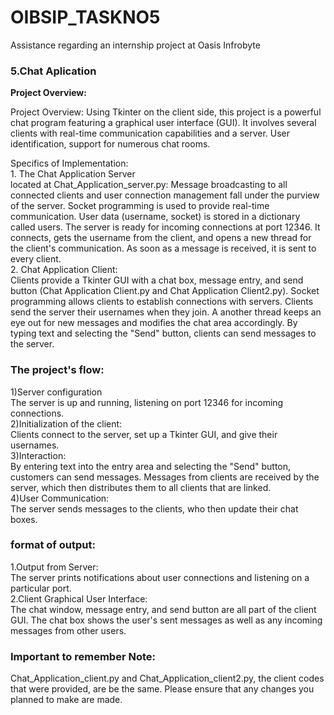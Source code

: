# OIBSIP_TASKNO5
Assistance regarding an internship project at Oasis Infrobyte
<h3>5.Chat Aplication</h3>
<b>Project Overview:<br></b>
<p>Project Overview: Using Tkinter on the client side, this project is a powerful chat program featuring a graphical user interface (GUI). It involves several clients with real-time communication capabilities and a server. User identification, support for numerous chat rooms.
</p>
<p>Specifics of Implementation:<br>
1. The Chat Application Server<br> located at Chat_Application_server.py:
Message broadcasting to all connected clients and user connection management fall under the purview of the server.
Socket programming is used to provide real-time communication.
User data (username, socket) is stored in a dictionary called users.
The server is ready for incoming connections at port 12346.
It connects, gets the username from the client, and opens a new thread for the client's communication.
As soon as a message is received, it is sent to every client.<br>
2. Chat Application Client:<br>
 Clients provide a Tkinter GUI with a chat box, message entry, and send button (Chat Application Client.py and Chat Application Client2.py).
Socket programming allows clients to establish connections with servers.
Clients send the server their usernames when they join.
A another thread keeps an eye out for new messages and modifies the chat area accordingly.
By typing text and selecting the "Send" button, clients can send messages to the server.
</p>
<h3>The project's flow: </h3>
<p>1)Server configuration<br>
The server is up and running, listening on port 12346 for incoming connections.<br>
2)Initialization of the client:<br>
Clients connect to the server, set up a Tkinter GUI, and give their usernames.<br>
3)Interaction:<br>
By entering text into the entry area and selecting the "Send" button, customers can send messages.
Messages from clients are received by the server, which then distributes them to all clients that are linked.<br>
4)User Communication:<br>
The server sends messages to the clients, who then update their chat boxes.</p>
<h3>format of output:</h3>
<p>1.Output from Server:<br>
The server prints notifications about user connections and listening on a particular port.<br>
2.Client Graphical User Interface:<br>
The chat window, message entry, and send button are all part of the client GUI.
The chat box shows the user's sent messages as well as any incoming messages from other users.
</p>
<h3>Important to remember Note: </h3>
 <p>Chat_Application_client.py and Chat_Application_client2.py, the client codes that were provided, are be the same. Please ensure that any changes you planned to make are made.</p>
